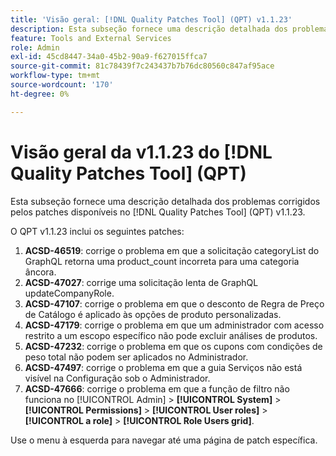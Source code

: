 ```yaml
---
title: 'Visão geral: [!DNL Quality Patches Tool] (QPT) v1.1.23'
description: Esta subseção fornece uma descrição detalhada dos problemas corrigidos pelos patches disponíveis no  [!DNL Quality Patches Tool] (QPT) v1.1.23.
feature: Tools and External Services
role: Admin
exl-id: 45cd8447-34a0-45b2-90a9-f627015ffca7
source-git-commit: 81c78439f7c243437b7b76dc80560c847af95ace
workflow-type: tm+mt
source-wordcount: '170'
ht-degree: 0%

---
```


# Visão geral da v1.1.23 do [!DNL Quality Patches Tool] (QPT)

Esta subseção fornece uma descrição detalhada dos problemas corrigidos pelos patches disponíveis no [!DNL Quality Patches Tool] (QPT) v1.1.23.

O QPT v1.1.23 inclui os seguintes patches:

1. **ACSD-46519**: corrige o problema em que a solicitação categoryList do GraphQL retorna uma product_count incorreta para uma categoria âncora.
1. **ACSD-47027**: corrige uma solicitação lenta de GraphQL updateCompanyRole.
1. **ACSD-47107**: corrige o problema em que o desconto de Regra de Preço de Catálogo é aplicado às opções de produto personalizadas.
1. **ACSD-47179**: corrige o problema em que um administrador com acesso restrito a um escopo específico não pode excluir análises de produtos.
1. **ACSD-47232**: corrige o problema em que os cupons com condições de peso total não podem ser aplicados no Administrador.
1. **ACSD-47497**: corrige o problema em que a guia Serviços não está visível na Configuração sob o Administrador.
1. **ACSD-47666**: corrige o problema em que a função de filtro não funciona no [!UICONTROL Admin] > **[!UICONTROL System]** > **[!UICONTROL Permissions]** > **[!UICONTROL User roles]** > **[!UICONTROL a role]** > **[!UICONTROL Role Users grid]**.

Use o menu à esquerda para navegar até uma página de patch específica.
